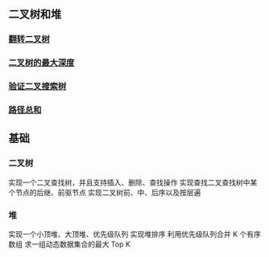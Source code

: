 ## 二叉树和堆

### [翻转二叉树](https://leetcode-cn.com/problems/invert-binary-tree/)


### [二叉树的最大深度](https://leetcode-cn.com/problems/maximum-depth-of-binary-tree/)

### [验证二叉搜索树](https://leetcode-cn.com/problems/validate-binary-search-tree/)


### [路径总和](https://leetcode-cn.com/problems/path-sum/)



## 基础

### 二叉树

实现一个二叉查找树，并且支持插入、删除、查找操作 实现查找二叉查找树中某个节点的后继、前驱节点 实现二叉树前、中、后序以及按层遍

### 堆
实现一个小顶堆、大顶堆、优先级队列 实现堆排序
利用优先级队列合并 K 个有序数组 求一组动态数据集合的最大 Top K